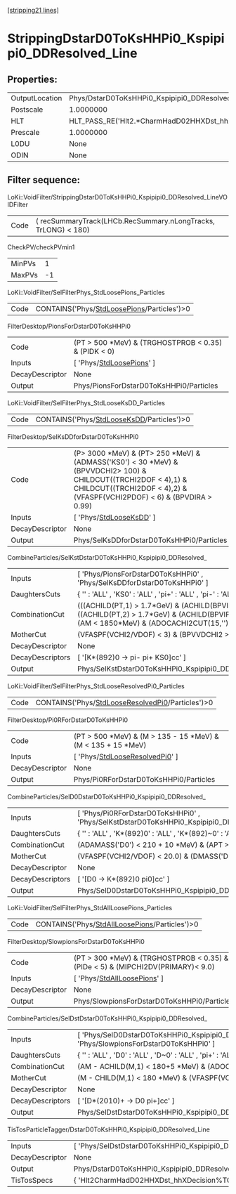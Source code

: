 [[stripping21 lines]](./stripping21-index)

# StrippingDstarD0ToKsHHPi0_Kspipipi0_DDResolved_Line

## Properties:

|                |                                                           |
|----------------|-----------------------------------------------------------|
| OutputLocation | Phys/DstarD0ToKsHHPi0_Kspipipi0_DDResolved_Line/Particles |
| Postscale      | 1.0000000                                                 |
| HLT            | HLT_PASS_RE('Hlt2.\*CharmHadD02HHXDst_hhX.\*Decision')    |
| Prescale       | 1.0000000                                                 |
| L0DU           | None                                                      |
| ODIN           | None                                                      |

## Filter sequence:

LoKi::VoidFilter/StrippingDstarD0ToKsHHPi0_Kspipipi0_DDResolved_LineVOIDFilter

|      |                                                                |
|------|----------------------------------------------------------------|
| Code | ( recSummaryTrack(LHCb.RecSummary.nLongTracks, TrLONG) \< 180) |

CheckPV/checkPVmin1

|        |     |
|--------|-----|
| MinPVs | 1   |
| MaxPVs | -1  |

LoKi::VoidFilter/SelFilterPhys_StdLoosePions_Particles

|      |                                                                                            |
|------|--------------------------------------------------------------------------------------------|
| Code | CONTAINS('Phys/[StdLoosePions](./stripping21-commonparticles-stdloosepions)/Particles')\>0 |

FilterDesktop/PionsForDstarD0ToKsHHPi0

|                 |                                                                           |
|-----------------|---------------------------------------------------------------------------|
| Code            | (PT \> 500 \*MeV) & (TRGHOSTPROB \< 0.35) & (PIDK \< 0)                   |
| Inputs          | [ 'Phys/[StdLoosePions](./stripping21-commonparticles-stdloosepions)' ] |
| DecayDescriptor | None                                                                      |
| Output          | Phys/PionsForDstarD0ToKsHHPi0/Particles                                   |

LoKi::VoidFilter/SelFilterPhys_StdLooseKsDD_Particles

|      |                                                                                          |
|------|------------------------------------------------------------------------------------------|
| Code | CONTAINS('Phys/[StdLooseKsDD](./stripping21-commonparticles-stdlooseksdd)/Particles')\>0 |

FilterDesktop/SelKsDDforDstarD0ToKsHHPi0

|                 |                                                                                                                                                                                                    |
|-----------------|----------------------------------------------------------------------------------------------------------------------------------------------------------------------------------------------------|
| Code            | (P\> 3000 \*MeV) & (PT\> 250 \*MeV) & (ADMASS('KS0') \< 30 \*MeV) & (BPVVDCHI2\> 100) & CHILDCUT((TRCHI2DOF \< 4),1) & CHILDCUT((TRCHI2DOF \< 4),2) & (VFASPF(VCHI2PDOF) \< 6) & (BPVDIRA \> 0.99) |
| Inputs          | [ 'Phys/[StdLooseKsDD](./stripping21-commonparticles-stdlooseksdd)' ]                                                                                                                            |
| DecayDescriptor | None                                                                                                                                                                                               |
| Output          | Phys/SelKsDDforDstarD0ToKsHHPi0/Particles                                                                                                                                                          |

CombineParticles/SelKstDstarD0ToKsHHPi0_Kspipipi0_DDResolved\_

|                  |                                                                                                                                                                            |
|------------------|----------------------------------------------------------------------------------------------------------------------------------------------------------------------------|
| Inputs           | [ 'Phys/PionsForDstarD0ToKsHHPi0' , 'Phys/SelKsDDforDstarD0ToKsHHPi0' ]                                                                                                  |
| DaughtersCuts    | { '' : 'ALL' , 'KS0' : 'ALL' , 'pi+' : 'ALL' , 'pi-' : 'ALL' }                                                                                                             |
| CombinationCut   | (((ACHILD(PT,1) \> 1.7\*GeV) & (ACHILD(BPVIPCHI2(),1) \> 36)) \| ((ACHILD(PT,2) \> 1.7\*GeV) & (ACHILD(BPVIPCHI2(),2) \> 36))) & (AM \< 1850\*MeV) & (ADOCACHI2CUT(15,'')) |
| MotherCut        | (VFASPF(VCHI2/VDOF) \< 3) & (BPVVDCHI2 \> 100)                                                                                                                             |
| DecayDescriptor  | None                                                                                                                                                                       |
| DecayDescriptors | [ '[K\*(892)0 -\> pi- pi+ KS0]cc' ]                                                                                                                                    |
| Output           | Phys/SelKstDstarD0ToKsHHPi0_Kspipipi0_DDResolved\_/Particles                                                                                                               |

LoKi::VoidFilter/SelFilterPhys_StdLooseResolvedPi0_Particles

|      |                                                                                                        |
|------|--------------------------------------------------------------------------------------------------------|
| Code | CONTAINS('Phys/[StdLooseResolvedPi0](./stripping21-commonparticles-stdlooseresolvedpi0)/Particles')\>0 |

FilterDesktop/Pi0RForDstarD0ToKsHHPi0

|                 |                                                                                       |
|-----------------|---------------------------------------------------------------------------------------|
| Code            | (PT \> 500 \*MeV) & (M \> 135 - 15 \*MeV) & (M \< 135 + 15 \*MeV)                     |
| Inputs          | [ 'Phys/[StdLooseResolvedPi0](./stripping21-commonparticles-stdlooseresolvedpi0)' ] |
| DecayDescriptor | None                                                                                  |
| Output          | Phys/Pi0RForDstarD0ToKsHHPi0/Particles                                                |

CombineParticles/SelD0DstarD0ToKsHHPi0_Kspipipi0_DDResolved\_

|                  |                                                                                             |
|------------------|---------------------------------------------------------------------------------------------|
| Inputs           | [ 'Phys/Pi0RForDstarD0ToKsHHPi0' , 'Phys/SelKstDstarD0ToKsHHPi0_Kspipipi0_DDResolved\_' ] |
| DaughtersCuts    | { '' : 'ALL' , 'K\*(892)0' : 'ALL' , 'K\*(892)~0' : 'ALL' , 'pi0' : 'ALL' }                 |
| CombinationCut   | (ADAMASS('D0') \< 210 + 10 \*MeV) & (APT \> 1400 \*MeV)                                     |
| MotherCut        | (VFASPF(VCHI2/VDOF) \< 20.0) & (DMASS('D0') \< 210 \*MeV)                                   |
| DecayDescriptor  | None                                                                                        |
| DecayDescriptors | [ '[D0 -\> K\*(892)0 pi0]cc' ]                                                          |
| Output           | Phys/SelD0DstarD0ToKsHHPi0_Kspipipi0_DDResolved\_/Particles                                 |

LoKi::VoidFilter/SelFilterPhys_StdAllLoosePions_Particles

|      |                                                                                                  |
|------|--------------------------------------------------------------------------------------------------|
| Code | CONTAINS('Phys/[StdAllLoosePions](./stripping21-commonparticles-stdallloosepions)/Particles')\>0 |

FilterDesktop/SlowpionsForDstarD0ToKsHHPi0

|                 |                                                                                      |
|-----------------|--------------------------------------------------------------------------------------|
| Code            | (PT \> 300 \*MeV) & (TRGHOSTPROB \< 0.35) & (PIDe \< 5) & (MIPCHI2DV(PRIMARY)\< 9.0) |
| Inputs          | [ 'Phys/[StdAllLoosePions](./stripping21-commonparticles-stdallloosepions)' ]      |
| DecayDescriptor | None                                                                                 |
| Output          | Phys/SlowpionsForDstarD0ToKsHHPi0/Particles                                          |

CombineParticles/SelDstDstarD0ToKsHHPi0_Kspipipi0_DDResolved\_

|                  |                                                                                                 |
|------------------|-------------------------------------------------------------------------------------------------|
| Inputs           | [ 'Phys/SelD0DstarD0ToKsHHPi0_Kspipipi0_DDResolved\_' , 'Phys/SlowpionsForDstarD0ToKsHHPi0' ] |
| DaughtersCuts    | { '' : 'ALL' , 'D0' : 'ALL' , 'D~0' : 'ALL' , 'pi+' : 'ALL' , 'pi-' : 'ALL' }                   |
| CombinationCut   | (AM - ACHILD(M,1) \< 180+5 \*MeV) & (ADOCACHI2CUT(20,''))                                       |
| MotherCut        | (M - CHILD(M,1) \< 180 \*MeV) & (VFASPF(VCHI2/VDOF) \< 9.0)                                     |
| DecayDescriptor  | None                                                                                            |
| DecayDescriptors | [ '[D\*(2010)+ -\> D0 pi+]cc' ]                                                             |
| Output           | Phys/SelDstDstarD0ToKsHHPi0_Kspipipi0_DDResolved\_/Particles                                    |

TisTosParticleTagger/DstarD0ToKsHHPi0_Kspipipi0_DDResolved_Line

|                 |                                                            |
|-----------------|------------------------------------------------------------|
| Inputs          | [ 'Phys/SelDstDstarD0ToKsHHPi0_Kspipipi0_DDResolved\_' ] |
| DecayDescriptor | None                                                       |
| Output          | Phys/DstarD0ToKsHHPi0_Kspipipi0_DDResolved_Line/Particles  |
| TisTosSpecs     | { 'Hlt2CharmHadD02HHXDst_hhXDecision%TOS' : 0 }            |
